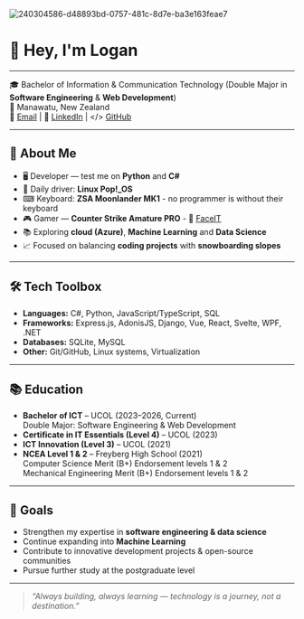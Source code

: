 ![240304586-d48893bd-0757-481c-8d7e-ba3e163feae7](https://github.com/user-attachments/assets/ad374b1f-b749-45ab-81bc-8a8ad98151cf)

# 👋 Hey, I'm Logan
---

🎓 Bachelor of Information & Communication Technology (Double Major in **Software Engineering** & **Web Development**)  
📍 Manawatu, New Zealand  
📧 [Email](mailto:Younglogan09@gmail.com) | 💼 [LinkedIn](https://www.linkedin.com/in/logan-young-00ab7a327/) | </> [GitHub](https://github.com/LoganShmogan)

---

## 🚀 About Me
- 🖥️ Developer — test me on **Python** and **C#**
- 🐧 Daily driver: **Linux Pop!_OS**
- ⌨ Keyboard: **ZSA Moonlander MK1** - no programmer is without their keyboard
- 🎮 Gamer — **Counter Strike Amature PRO** - 🔶 [FaceIT](https://csst.at/profile/loganshmogan)
- 📚 Exploring **cloud (Azure)**, **Machine Learning** and **Data Science** 
- 📈 Focused on balancing **coding projects** with **snowboarding slopes**

---

## 🛠️ Tech Toolbox
- **Languages:** C#, Python, JavaScript/TypeScript, SQL  
- **Frameworks:** Express.js, AdonisJS, Django, Vue, React, Svelte, WPF, .NET
- **Databases:** SQLite, MySQL  
- **Other:** Git/GitHub, Linux systems, Virtualization
  
---

## 📚 Education
- **Bachelor of ICT** – UCOL (2023–2026, Current)  <br>
  Double Major: Software Engineering & Web Development  
- **Certificate in IT Essentials (Level 4)** – UCOL (2023)  
- **ICT Innovation (Level 3)** – UCOL (2021)  
- **NCEA Level 1 & 2** – Freyberg High School (2021) <br>
  Computer Science Merit (B+) Endorsement levels 1 & 2 <br>
  Mechanical Engineering Merit (B+) Endorsement levels 1 & 2  

---

## 🎯 Goals
- Strengthen my expertise in **software engineering & data science**  
- Continue expanding into **Machine Learning**  
- Contribute to innovative development projects & open-source communities  
- Pursue further study at the postgraduate level  

---

> _“Always building, always learning — technology is a journey, not a destination.”_
